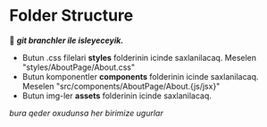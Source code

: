 # Folder Structure

🛑 **_git branchler ile isleyeceyik._**

- Butun .css filelari **styles** folderinin icinde saxlanilacaq. Meselen "styles/AboutPage/About.css"
- Butun komponentler **components**  folderinin icinde saxlanilacaq. Meselen "src/components/AboutPage/About.{js/jsx}"
- Butun img-ler **assets**  folderinin icinde saxlanilacaq.

_bura qeder oxudunsa her birimize ugurlar_
